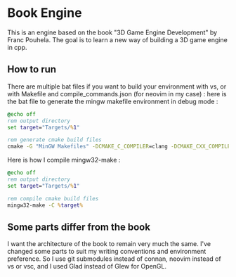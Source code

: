 # Book Engine
This is an engine based on the book "3D Game Engine Development" by Franc Pouhela. The goal is to learn a new way of building a 3D game engine in cpp.

## How to run
There are multiple bat files if you want to build your environment with vs, or with Makefile and compile_commands.json (for neovim in my case) :
here is the bat file to generate the mingw makefile environment in debug mode :
```bat
@echo off
rem output directory
set target="Targets/%1"

rem generate cmake build files
cmake -G "MinGW Makefiles" -DCMAKE_C_COMPILER=clang -DCMAKE_CXX_COMPILER=clang++ -DCMAKE_BUILD_TYPE=%1 -DCMAKE_BUILD_TYPE=Debug -S./ -B %target%
```

Here is how I compile mingw32-make :
```bat
@echo off
rem output directory
set target="Targets/%1"

rem compile cmake build files
mingw32-make -C %target%
```
## Some parts differ from the book
I want the architecture of the book to remain very much the same. I've changed some parts to suit my writing conventions and environment preference.
So I use git submodules instead of connan, neovim instead of vs or vsc, and I used Glad instead of Glew for OpenGL.
